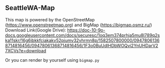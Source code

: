 ## SeattleWA-Map

This map is powered by the OpenStreetMap (https://www.openstreetmap.org) and BigMap (https://bigmap.osmz.ru/) 
Download Link(Google Drive): https://doc-10-9o-docs.googleusercontent.com/docs/securesc/1oq3em374prhja5mu8l789q2ska11skr/16g6ibkkfciakakv52pjumv32vhrmn8p/1582507800000/09478061368714816456/09478061368714816456/1F3o0BuUdlHDbWOQvi2YnUHDarV27XCVs?e=download

Or you can render by yourself using `bigmap.py` 
